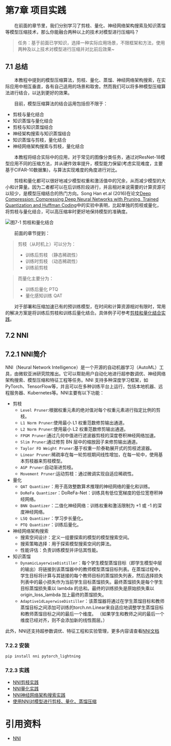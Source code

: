# 第7章 项目实践

&emsp;&emsp;在前面的章节里，我们分别学习了剪枝、量化、神经网络架构搜索及知识蒸馏等模型压缩技术，那么你能融合两种以上的技术对模型进行压缩吗？
> 任务：基于前面已学知识，选择一种实际应用场景，不限框架和方法，使用两种及以上技术对模型进行压缩并对比前后效果~

## 7.1 总结

&emsp;&emsp;本教程中提到的模型压缩算法，剪枝、量化、蒸馏、神经网络架构搜索，在实际应用中相互垂直，各有自己适用的场景和取舍。然而我们可以将多种模型压缩算法进行结合，以达到更好的效果。

&emsp;&emsp;目前，模型压缩算法的结合运用包括但不限于：
- 剪枝与量化结合
- 知识蒸馏与量化结合
- 剪枝与知识蒸馏结合
- 神经架构搜索与知识蒸馏结合
- 知识蒸馏与剪枝，量化结合
- 神经网络架构搜索与剪枝，量化结合

&emsp;&emsp;本教程将结合实际中的应用，对于常见的图像分类任务，通过对ResNet-18模型应用不同的压缩方法，并从硬件效率提升，模型能力保留(考虑实现难度，主要基于CIFAR-10数据集)，与算法实现难度的角度进行对比。

&emsp;&emsp;剪枝和量化都可以很好地减少模型权重和激活值中的冗余，从而减少模型的大小和计算量。因为二者都可以在后训练阶段进行，并且相对来说需要的计算资源可以较少，是模型压缩结合的热门方向。Song Han et.al (2016)在论文[Deep Compression: Compressing Deep Neural Networks with Pruning, Trained Quantization and Huffman Coding](https://arxiv.org/abs/1510.00149)中的实验中表明，比起单独的剪枝或量化，将剪枝与量化结合，可以高压缩率时更好地保持模型的准确度。

![图7-1 剪枝和量化结合](images/prune-quant.png)

&emsp;&emsp;前面的章节提到：

>剪枝（从时机上）可以分为：
> - 训练后剪枝 （静态稀疏性）
> - 训练时剪枝 （动态稀疏性）
> - 训练前剪枝

>而量化主要分为：
> - 训练后量化 PTQ
> - 量化感知训练 QAT

&emsp;&emsp;对于部署和压缩加速已有的预训练模型，在时间和计算资源相对有限时，常用的解决方案是将训练后剪枝和训练后量化结合。具体例子可参考[剪枝和量化结合实践](notebook/7.1_prune_quant.ipynb)。

## 7.2 NNI

## 7.2.1 NNI简介
NNI（Neural Network Intelligence）是一个开源的自动机器学习（AutoML）工具，由微软亚洲研究院推出。它可以帮助用户自动化地进行超参数调优、神经网络架构搜索、模型压缩和特征工程等任务。NNI 支持多种深度学习框架，如PyTorch、TensorFlow等，并且可以在多种训练平台上运行，包括本地机器、远程服务器、Kubernetes等。NNI主要有以下功能：

- 剪枝
    - `Level Pruner`:根据权重元素的绝对值对每个权重元素进行指定比例的剪枝。
    - `L1 Norm Pruner`:使用最小 L1 权重范数修剪输出通道。
    - `L2 Norm Pruner`:使用最小 L2 权重范数修剪输出通道。
    - `FPGM Pruner`:通过几何中值进行滤波器剪枝的深度卷积神经网络加速。
    - `Slim Pruner`:通过修剪 BN 层中的缩放因子来修剪输出通道。
    - `Taylor FO Weight Pruner`:基于权重一阶泰勒展开式的剪枝滤波器。
    - `Linear Pruner`:稀疏率在每一轮剪枝期间线性增加，在每一轮中，使用基本剪枝器来剪枝模型。
    - `AGP Pruner`:自动渐进剪枝。
    - `Movement Pruner`:运动剪枝：通过微调实现自适应稀疏性。
- 量化
    - `QAT Quantizer`：用于高效整数算术推理的神经网络的量化和训练。
    - `DoReFa Quantizer`：DoReFa-Net：训练具有低位宽梯度的低位宽卷积神经网络。
    - `BNN Quantizer`：二值化神经网络：训练权重和激活限制为 +1 或 -1 的深度神经网络。
    - `LSQ Quantizer`：学习步长量化。
    - `PTQ Quantizer`：训练后量化。
- 神经网络架构搜索
    - 搜索空间设计：定义一组要探索的模型的模型搜索空间。
    - 搜索策略选择：用于探索模型搜索空间的算法。
    - 性能评估：负责训练模型并评估其性能。
- 知识蒸馏
    - `DynamicLayerwiseDistiller`：每个学生模型蒸馏目标（即学生模型中层的输出）将链接到该蒸馏器中的教师模型蒸馏目标列表。在蒸馏过程中，学生目标将计算与其链接的每个教师目标的蒸馏损失列表，然后选择损失列表中的最小损失作为当前学生目标蒸馏损失。最终蒸馏损失是每个学生目标蒸馏损失乘以 lambda 的总和。最终的训练损失是原始损失乘以 origin_loss_lambda 加上最终的蒸馏损失。
    - `Adaptive1dLayerwiseDistiller`：该蒸馏器将通过在学生蒸馏目标和教师蒸馏目标之间添加可训练的torch.nn.Linear来自适应地调整学生蒸馏目标和教师蒸馏目标之间的最后一个维度。 （如果学生和教师之间的最后一个维度已经对齐，则不会添加新的线性图层。）

此外，NNI还支持超参数调优、特征工程和实验管理，更多内容请查看[NNI文档](https://nni.readthedocs.io/zh/stable/nas/overview.html)

### 7.2.2 安装

```python
pip install nni pytorch_lightning
```
### 7.2.3 实践

- [NNI剪枝实践](notebook/nni/1.nni_pruning.ipynb)
- [NNI量化实践](notebook/nni/2.nni_quantization.ipynb)
- [NNI神经网络架构搜索实践](notebook/nni/3.nni_nas.ipynb)
- [使用NNI对模型进行剪枝、量化、蒸馏压缩](notebook/nni/4.nni_pqd.ipynb)

# 引用资料
- [NNI](https://github.com/microsoft/nni/?tab=readme-ov-file)

